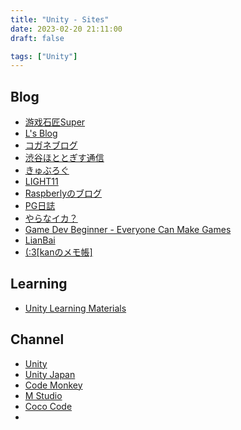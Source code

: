 ```yaml
---
title: "Unity - Sites"
date: 2023-02-20 21:11:00
draft: false

tags: ["Unity"]
---
```


## Blog
- [游戏石匠Super](https://space.bilibili.com/69585)
- [L's Blog](http://www.liuocean.com/tag/unity/)
- [コガネブログ](https://baba-s.hatenablog.com/)
- [渋谷ほととぎす通信](https://shibuya24.info/)
- [きゅぶろぐ](https://blog.kyubuns.dev/)
- [LIGHT11](https://light11.hatenadiary.com/)
- [Raspberlyのブログ](https://raspberly.hateblo.jp/archive)
- [PG日誌](https://takap-tech.com/)
- [やらなイカ？](https://www.nowsprinting.com/)
- [Game Dev Beginner - Everyone Can Make Games](https://gamedevbeginner.com/)
- [LianBai](https://lianbai.github.io/)
- [(:3[kanのメモ帳]](https://kan-kikuchi.hatenablog.com/)

## Learning
- [Unity Learning Materials](https://learning.unity3d.jp/)

## Channel
- [Unity](https://www.youtube.com/channel/UCG08EqOAXJk_YXPDsAvReSg/videos)
- [Unity Japan](https://www.youtube.com/@unity_japan)
- [Code Monkey](https://www.youtube.com/channel/UCFK6NCbuCIVzA6Yj1G_ZqCg)
- [M Studio](https://www.youtube.com/@MSTUDIOHUB/videos)
- [Coco Code](https://www.youtube.com/channel/UCfIiEKtakOPRPnE4iQTLvlA/videos)
- 
